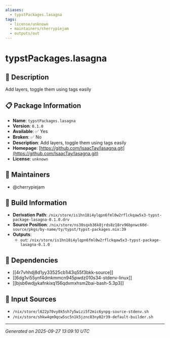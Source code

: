 ```yaml
---
aliases:
  - typstPackages.lasagna
tags:
  - license/unknown
  - maintainers/cherrypiejam
  - outputs/out
---
```


# typstPackages.lasagna

## 📝 Description

Add layers, toggle them using tags easily

## 📋 Package Information

- **Name**: `typstPackages.lasagna`
- **Version**: `0.1.0`
- **Available**: ✅ Yes
- **Broken**: ✅ No
- **Description**: Add layers, toggle them using tags easily
- **Homepage**: [https://github.com/IsaacTay/lasagna.git](https://github.com/IsaacTay/lasagna.git)
- **License**: `unknown`
## 👥 Maintainers

- @cherrypiejam


## 🔧 Build Information

- **Derivation Path**: `/nix/store/is1hn18i4ylqpn6fml0w2rflckqaw5x3-typst-package-lasagna-0.1.0.drv`
- **Source Position**: `/nix/store/ns30sqxb36k8jrds8z18rv96bpnwc60d-source/pkgs/by-name/ty/typst/typst-packages.nix:39`
- **Outputs**:
  - `out`:  `/nix/store/is1hn18i4ylqpn6fml0w2rflckqaw5x3-typst-package-lasagna-0.1.0`

## 🔗 Dependencies

- [[4r7vhhdj8d1yy33525cb1i43q55f3bkk-source]]
- [[6dg1vi55ynf4dmkmmcn945pwdz010s34-stdenv-linux]]
- [[bjsb6wdjykafnkixq156qdvmxhsm2bai-bash-5.3p3]]

## 📁 Input Sources

- `/nix/store/l622p70vy8k5sh7y5wizi5f2mic6ynpg-source-stdenv.sh`
- `/nix/store/shkw4qm9qcw5sc5n1k5jznc83ny02r39-default-builder.sh`

---
*Generated on 2025-09-27 13:09:10 UTC*
